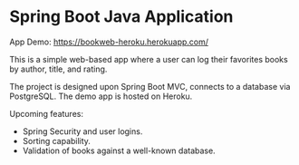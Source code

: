 Spring Boot Java Application 
=======================================
App Demo: https://bookweb-heroku.herokuapp.com/


This is a simple web-based app where a user can log their favorites books by author, title, and rating.

The project is designed upon Spring Boot MVC, connects to a database via PostgreSQL. The demo app is hosted on Heroku.


Upcoming features: 
- Spring Security and user logins.
- Sorting capability.
- Validation of books against a well-known database.

